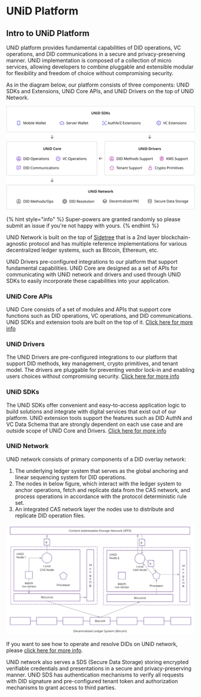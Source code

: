 # UNiD Platform

## Intro to UNiD Platform

UNiD platform provides fundamental capabilities of DID operations, VC operations, and DID communications in a secure and privacy-preserving manner. UNiD implementation is composed of a collection of micro services, allowing developers to combine pluggable and extensible modular for flexibility and freedom of choice without compromising security.

As in the diagram below, our platform consists of three components: UNiD SDKs and Extensions, UNiD Core APIs, and UNiD Drivers on the top of UNiD Network. 

![UNiD Platform diagram](../.gitbook/assets/unid-map-2020.png)

{% hint style="info" %}
 Super-powers are granted randomly so please submit an issue if you're not happy with yours.
{% endhint %}

UNiD Network is built on the top of [Sidetree](https://identity.foundation/sidetree/spec/) that is a 2nd layer blockchain-agnostic protocol and has multiple reference implementations for various decentralized ledger systems, such as Bitcoin, Ethereum, etc.

UNiD Drivers pre-configured integrations to our platform that support fundamental capabilities. UNiD Core are designed as a set of APIs for communicating with UNiD network and drivers and used through UNiD SDKs to easily incorporate these capabilities into your application.

### UNiD Core APIs

UNiD Core consists of a set of modules and APIs that support core functions such as DID operations, VC operations, and DID communications. UNiD SDKs and extension tools are built on the top of it. [Click here for more info](https://docs.getunid.io/unid/1-core)

### UNiD Drivers

The UNiD Drivers are pre-configured integrations to our platform that support DID methods, key management, crypto primitives, and tenant model. The drivers are pluggable for preventing vendor lock-in and enabling users choices without compromising security. [Click here for more info](https://docs.getunid.io/unid/2-drivers)

### UNiD SDKs

The UNiD SDKs offer convenient and easy-to-access application logic to build solutions and integrate with digital services that exist out of our platform. UNiD extension tools support the features such as DID AuthN and VC Data Schema that are strongly dependent on each use case and are outside scope of UNiD Core and Drivers. [Click here for more info](https://docs.getunid.io/unid/3-extensions)

### UNiD Network

UNiD network consists of primary components of a DID overlay network:

1. The underlying ledger system that serves as the global anchoring and linear sequencing system for DID operations.
2. The nodes in below figure, which interact with the ledger system to anchor operations, fetch and replicate data from the CAS network, and process operations in accordance with the protocol deterministic rule set.
3. An integrated CAS network layer the nodes use to distribute and replicate DID operation files.

![](../.gitbook/assets/unid-network.png)

If you want to see how to operate and resolve DIDs on UNiD network, please [click here for more info](https://www.notion.so/collabogate/UNiD-Network-1113de045f2547bfb134757ce505361c).

UNiD network also serves a SDS \(Secure Data Storage\) storing encrypted verifiable credentials and presentations in a secure and privacy-preserving manner. UNiD SDS has authentication mechanisms to verify all requests with DID signature and pre-configured tenant token and authorization mechanisms to grant access to third parties.

